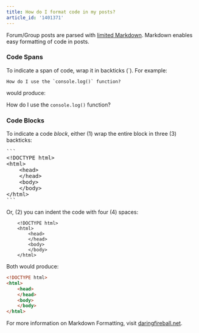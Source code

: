 ```yaml
---
title: How do I format code in my posts?
article_id: '1401371'
---
```

Forum/Group posts are parsed with [limited Markdown](http://daringfireball.net/projects/markdown/). Markdown enables easy formatting of code in posts. 

### Code Spans

To indicate a span of code, wrap it in backticks (\`). For example:

```
How do I use the `console.log()` function?
```

would produce:

How do I use the `console.log()` function?

### Code Blocks

To indicate a code *block*, either (1) wrap the entire block in three (3) backticks:

<pre>
```
&lt;!DOCTYPE html&gt;
&lt;html&gt;
	&lt;head&gt;
    &lt;/head&gt;
    &lt;body&gt;
    &lt;/body&gt;
&lt;/html&gt;
```
</pre>

Or, (2) you can indent the code with four (4) spaces:

```
    <!DOCTYPE html>
    <html>
        <head>
        </head>
        <body>
        </body>
    </html>
```

Both would produce:

```html
<!DOCTYPE html>
<html>
    <head>
    </head>
    <body>
    </body>
</html>
```

For more information on Markdown Formatting, visit [daringfireball.net](http://daringfireball.net/projects/markdown/syntax).
